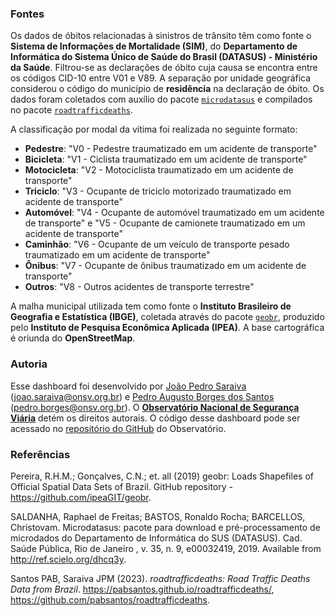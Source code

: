 ### Fontes

Os dados de óbitos relacionadas à sinistros de trânsito têm como fonte o **Sistema de Informações de Mortalidade (SIM)**, do **Departamento de Informática do Sistema Único de Saúde do Brasil (DATASUS) - Ministério da Saúde**. Filtrou-se as declarações de óbito cuja causa se encontra entre os códigos CID-10 entre V01 e V89. A separação por unidade geográfica considerou o código do município de **residência** na declaração de óbito. Os dados foram coletados com auxílio do pacote [`microdatasus`](www.github.com/rfsaldanha/microdatasus) e compilados no pacote [`roadtrafficdeaths`](www.github.com/pabsantos/roadtrafficdeaths).

A classificação por modal da vítima foi realizada no seguinte formato:

- **Pedestre**: "V0 - Pedestre traumatizado em um acidente de transporte"
- **Bicicleta**: "V1 - Ciclista traumatizado em um acidente de transporte"
- **Motocicleta**: "V2 - Motociclista traumatizado em um acidente de transporte"
- **Triciclo**: "V3 - Ocupante de triciclo motorizado traumatizado em acidente de transporte"
- **Automóvel**: "V4 - Ocupante de automóvel traumatizado em um acidente de transporte" e "V5 - Ocupante de camionete traumatizado em um acidente de transporte"
- **Caminhão**: "V6 - Ocupante de um veículo de transporte pesado traumatizado em um acidente de transporte"
- **Ônibus**: "V7 - Ocupante de ônibus traumatizado em um acidente de transporte"
- **Outros**: "V8 - Outros acidentes de transporte terrestre"

A malha municipal utilizada tem como fonte o **Instituto Brasileiro de Geografia e Estatística (IBGE)**, coletada através do pacote [`geobr`](www.github.com/ipeagit/geobr), produzido pelo **Instituto de Pesquisa Econômica Aplicada (IPEA)**. A base cartográfica é oriunda do **OpenStreetMap**.

### Autoria

Esse dashboard foi desenvolvido por [João Pedro Saraiva](https://www.github.com/jotasaraiva) (joao.saraiva@onsv.org.br) e [Pedro Augusto Borges dos Santos](https://www.github.com/pabsantos) (pedro.borges@onsv.org.br). O [**Observatório Nacional de Segurança Viária**](https://www.onsv.org.br) detém os direitos autorais. O código desse dashboard pode ser acessado no [repositório do GitHub](https://github.com/onsv/datasus-dashboard) do Observatório. 

### Referências

Pereira, R.H.M.; Gonçalves, C.N.; et. all (2019) geobr: Loads Shapefiles of Official Spatial Data Sets of Brazil. GitHub repository - https://github.com/ipeaGIT/geobr.

SALDANHA, Raphael de Freitas; BASTOS, Ronaldo Rocha; BARCELLOS, Christovam. Microdatasus: pacote para download e pré-processamento de microdados do Departamento de Informática do SUS (DATASUS). Cad. Saúde Pública, Rio de Janeiro , v. 35, n. 9, e00032419, 2019. Available from http://ref.scielo.org/dhcq3y.

Santos PAB, Saraiva JPM (2023). _roadtrafficdeaths: Road Traffic Deaths Data from Brazil_. https://pabsantos.github.io/roadtrafficdeaths/, https://github.com/pabsantos/roadtrafficdeaths.